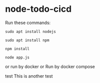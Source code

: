 # node-todo-cicd

Run these commands:


`sudo apt install nodejs`


`sudo apt install npm`


`npm install`

`node app.js`

or run by docker
or Run by docker compose

test
This is another test

